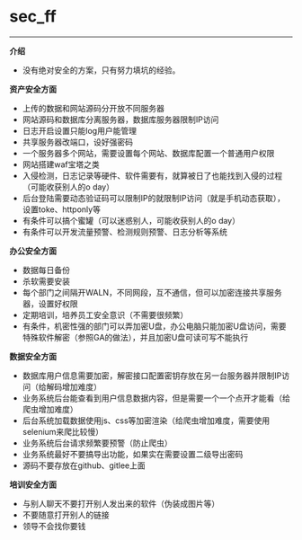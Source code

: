 # sec_ff

---
**介绍**

- 没有绝对安全的方案，只有努力填坑的经验。

**资产安全方面**

- 上传的数据和网站源码分开放不同服务器
- 网站源码和数据库分离服务器，数据库服务器限制IP访问
- 日志开启设置只能log用户能管理
- 共享服务器改端口，设好强密码
- 一个服务器多个网站，需要设置每个网站、数据库配置一个普通用户权限
- 网站搭建waf宝塔之类
- 入侵检测，日志记录等硬件、软件需要有，就算被日了也能找到入侵的过程（可能收获别人的o day）
- 后台登陆需要动态验证码可以限制IP的就限制IP访问（就是手机动态获取），设置toke、httponly等
- 有条件可以搞个蜜罐（可以迷惑别人，可能收获别人的o day）
- 有条件可以开发流量预警、检测规则预警、日志分析等系统

**办公安全方面**

- 数据每日备份
- 杀软需要安装
- 每个部门之间隔开WALN，不同网段，互不通信，但可以加密连接共享服务器，设置好权限
- 定期培训，培养员工安全意识（不需要很频繁）
- 有条件，机密性强的部门可以弄加密U盘，办公电脑只能加密U盘访问，需要特殊软件解密（参照GA的做法），并且加密U盘可读可写不能执行

**数据安全方面**

- 数据库用户信息需要加密，解密接口配置密钥存放在另一台服务器并限制IP访问（给解码增加难度）
- 业务系统后台能查看到用户信息数据内容，但是需要一个一个点开才能看（给爬虫增加难度）
- 后台系统加载数据使用js、css等加密渲染（给爬虫增加难度，需要使用selenium来爬比较慢）
- 业务系统后台请求频繁要预警（防止爬虫）
- 业务系统最好不要搞导出功能，如果实在需要设置二级导出密码
- 源码不要存放在github、gitlee上面

**培训安全方面**

- 与别人聊天不要打开别人发出来的软件（伪装成图片等）
- 不要随意打开别人的链接
- 领导不会找你要钱